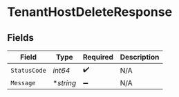 # TenantHostDeleteResponse


## Fields

| Field              | Type               | Required           | Description        |
| ------------------ | ------------------ | ------------------ | ------------------ |
| `StatusCode`       | *int64*            | :heavy_check_mark: | N/A                |
| `Message`          | **string*          | :heavy_minus_sign: | N/A                |
